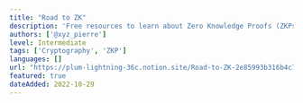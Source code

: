 ```yaml
---
title: "Road to ZK"
description: 'Free resources to learn about Zero Knowledge Proofs (ZKPs) and Cryptography'
authors: ['@xyz_pierre']
level: Intermediate
tags: ['Cryptography', 'ZKP']
languages: []
url: "https://plum-lightning-36c.notion.site/Road-to-ZK-2e85993b316b4c7c831bcdc866005e1b"
featured: true
dateAdded: 2022-10-29
---
```

